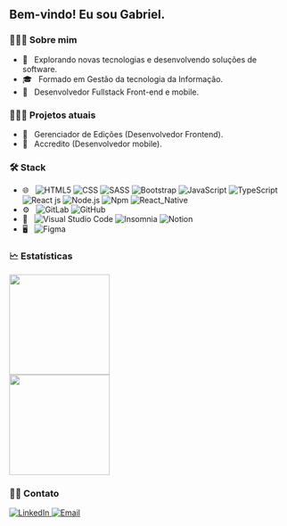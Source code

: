 <h2>Bem-vindo! Eu sou Gabriel.</h2>


<h3>👨🏻‍💻&nbsp;Sobre mim</h3>

- 🤔 &nbsp; Explorando novas tecnologias e desenvolvendo soluções de software.
- 🎓 &nbsp; Formado em Gestão da tecnologia da Informação.
- 💼 &nbsp; Desenvolvedor Fullstack Front-end e mobile.

<h3>👨🏻‍💻&nbsp;Projetos atuais</h3>

- 💼 &nbsp; Gerenciador de Edições (Desenvolvedor Frontend).
- 💼 &nbsp; Accredito (Desenvolvedor mobile).



<h3>🛠&nbsp;Stack</h3>

- 🌐 &nbsp;
  ![HTML5](https://img.shields.io/badge/-HTML5-333333?style=flat&logo=HTML5)
  ![CSS](https://img.shields.io/badge/-CSS-333333?style=flat&logo=CSS3&logoColor=1572B6)
  ![SASS](https://img.shields.io/badge/-SASS-333333?style=flat&logo=SASS)
  ![Bootstrap](https://img.shields.io/badge/-Bootstrap-333333?style=flat&logo=bootstrap&logoColor=563D7C)
  ![JavaScript](https://img.shields.io/badge/-JavaScript-333333?style=flat&logo=javascript)
  ![TypeScript](https://img.shields.io/badge/-TypeScript-333333?style=flat&logo=typescript)
  ![React js](https://img.shields.io/badge/React-20232A?style=flat&logo=react&logoColor=61DAFB)
  ![Node.js](https://img.shields.io/badge/-Node.js-333333?style=flat&logo=node.js)
  ![Npm](https://img.shields.io/badge/-Npm-333333?style=flat&logo=npm)
  ![React_Native](https://img.shields.io/badge/React-20232A?style=flat&logo=react&logoColor=61DAFB)
- ⚙️ &nbsp;
  ![GitLab](https://img.shields.io/badge/-GitLab-333333?style=flat&logo=gitlab)
  ![GitHub](https://img.shields.io/badge/-GitHub-333333?style=flat&logo=github)
- 🔧 &nbsp;
  ![Visual Studio Code](https://img.shields.io/badge/-Visual%20Studio%20Code-333333?style=flat&logo=visual-studio-code&logoColor=007ACC)
  ![Insomnia](https://img.shields.io/badge/-Insomnia-333333?style=flat&logo=insomnia)
  ![Notion](https://img.shields.io/badge/-Notion-333333?style=flat&logo=notion)
- 🖥 &nbsp;
  ![Figma](https://img.shields.io/badge/-Figma-333333?style=flat&logo=figma)


<h3>🗠&nbsp;Estatísticas</h3>

<p>
  <div>
    <a href="https://github.com/Gabriel200395">
      <img height="180em" src="https://github-readme-stats.vercel.app/api?username=Gabriel200395&theme=dracula&show_icons=true" />
    </a>
  </div>

  <div>
    <a href="https://github.com/Gabriel200395">
      <img height="180em" src="https://github-readme-stats.vercel.app/api/top-langs/?username=Gabriel200395&theme=dracula&layout=compact" />
    </a>
  </div>
</p>


<h3>🤝🏻&nbsp;Contato</h3>

<p>
  <a href="https://www.linkedin.com/in/gabriel-souza-408451196/">
    <img alt="LinkedIn" src="https://img.shields.io/badge/LinkedIn-Gabriel%20Souza-blue?style=flat-square&logo=linkedin">
   </a>

  <a href="mailto:eugabrielf@gmail.com">
    <img alt="Email" src="https://img.shields.io/badge/Email-eugabrielf@gmail.com-blue?style=flat-square&logo=gmail">
  </a>
</p>
